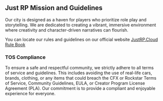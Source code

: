 
## Just RP Mission and Guidelines

Our city is designed as a haven for players who prioritize role play and storytelling. We are dedicated to creating a vibrant, immersive environment where creativity and character-driven narratives can flourish.

You can locate our rules and guidelines on our official website [JustRP.Cloud Rule Book](https://justrp.cloud/rules.html) 

### TOS Compliance

To ensure a safe and respectful community, we strictly adhere to all terms of service and guidelines. This includes avoiding the use of real-life cars, brands, clothing, or any items that could breach the CFX or Rockstar Terms of Service, Community Guidelines, EULA, or Creator Program License Agreement (PLA). Our commitment is to provide a compliant and enjoyable experience for everyone.

